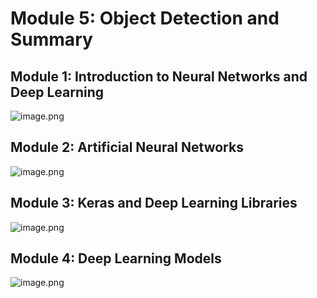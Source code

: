 

# Module 5: Object Detection and Summary
## Module 1: Introduction to Neural Networks and Deep Learning
![image.png](https://prod-files-secure.s3.us-west-2.amazonaws.com/03e82b26-cccb-4906-bb56-adabcbdc0655/a8d40bcb-c482-4026-8872-311e16b2dc63/image.png?X-Amz-Algorithm=AWS4-HMAC-SHA256&X-Amz-Content-Sha256=UNSIGNED-PAYLOAD&X-Amz-Credential=ASIAZI2LB466QMJ3C5WQ%2F20250205%2Fus-west-2%2Fs3%2Faws4_request&X-Amz-Date=20250205T071400Z&X-Amz-Expires=3600&X-Amz-Security-Token=IQoJb3JpZ2luX2VjECcaCXVzLXdlc3QtMiJGMEQCIGvNS%2BHu2bPwowm7n4k3yj7m74qoJ5QZzIb9uApZUFMiAiAe0SPj16yCfc3yqe7QT1K5d09ypfkb26gY5cMm1b6YxSr%2FAwhAEAAaDDYzNzQyMzE4MzgwNSIMoPE%2BZV2SOPZx9aSvKtwD%2Fb6tyt5p1QlthPQbgAsK6K64mI5wRDmPt%2BHSfl4VVBXxtYdauZQooGY3vR0kPZeRj7wswSdGHzwLKTVdeScilg4we8GnkHwNy7clWpRpPxcEDkPYhm7qfENVhrZxabKg439ZDDDCPVVwVFDYO4mxpmHHJvEeWXxkj7sZXHhz0LojC5OmJrs%2BByfLQOatAROesSFf4OhV%2ByjrBdeV5mcvXW2otB8GklYZkBHZvrF1IVfQIwid9FahXcVWJsRtLKGBuO0rN8Xo6cjP3Icyl6Pcc%2FHM5HnZhY%2BysKhsWwF6xnj%2FxwVU85jEYtUVm74LhhUFi2rj4dNWV9JSt8aEfxug6%2Bv4YJVVnnULcGsS1LbXafA7pD8JZ6JT0dSKqgOTDwnLLsE3EkhoafQVv0j3cOj09no1%2FdStLY%2FP5tHfzcKdAPoWFFXVygxgdixH%2F9hiG4kivdcoTAdG0luirJmdGI1jToNeFeStd9nUA7PcgDhI5i2oKQ2bcZlZWW3FjoonNZB8DlF6DL6tFV4QSfWomHzdRN20d8jpjrXSQdocjv%2BwAeZ%2B5aAJUdEfCUzNr6eCUL6Vk1kc8M0ITtpNSYhb4qk4igMlaNQb4tCuCB5KDft3rCfwtgrnzXdQ8Ibwx%2Bow9ZWMvQY6pgGmyeMOq1%2FWnel2VLH%2BAxdFLKkA64NpbKBL8h13KYauuoM7OBtoJdLm0UM4SHLxxB8WViNNZex8BiNej827QiuLSkvJEy9Eilc52UZlZtoMDx0wp%2BHaZs%2Fj3oTagx8Vf2pu3%2FAGooZTp0pUIya6Gk2XhWTaq2WiDeXjV07voIc5vqeghuBusVMBt3BX0RAW%2BOoAcksEw%2B%2FSMKMBF4eYhULSw58medDx&X-Amz-Signature=6bb98ad987534750e7e6c00c626b75da7972284693a629316d32c099e38fe599&X-Amz-SignedHeaders=host&x-id=GetObject)
## Module 2: Artificial Neural Networks
![image.png](https://prod-files-secure.s3.us-west-2.amazonaws.com/03e82b26-cccb-4906-bb56-adabcbdc0655/5157ca89-62da-41d9-a98f-6432b71047a9/image.png?X-Amz-Algorithm=AWS4-HMAC-SHA256&X-Amz-Content-Sha256=UNSIGNED-PAYLOAD&X-Amz-Credential=ASIAZI2LB466QMJ3C5WQ%2F20250205%2Fus-west-2%2Fs3%2Faws4_request&X-Amz-Date=20250205T071400Z&X-Amz-Expires=3600&X-Amz-Security-Token=IQoJb3JpZ2luX2VjECcaCXVzLXdlc3QtMiJGMEQCIGvNS%2BHu2bPwowm7n4k3yj7m74qoJ5QZzIb9uApZUFMiAiAe0SPj16yCfc3yqe7QT1K5d09ypfkb26gY5cMm1b6YxSr%2FAwhAEAAaDDYzNzQyMzE4MzgwNSIMoPE%2BZV2SOPZx9aSvKtwD%2Fb6tyt5p1QlthPQbgAsK6K64mI5wRDmPt%2BHSfl4VVBXxtYdauZQooGY3vR0kPZeRj7wswSdGHzwLKTVdeScilg4we8GnkHwNy7clWpRpPxcEDkPYhm7qfENVhrZxabKg439ZDDDCPVVwVFDYO4mxpmHHJvEeWXxkj7sZXHhz0LojC5OmJrs%2BByfLQOatAROesSFf4OhV%2ByjrBdeV5mcvXW2otB8GklYZkBHZvrF1IVfQIwid9FahXcVWJsRtLKGBuO0rN8Xo6cjP3Icyl6Pcc%2FHM5HnZhY%2BysKhsWwF6xnj%2FxwVU85jEYtUVm74LhhUFi2rj4dNWV9JSt8aEfxug6%2Bv4YJVVnnULcGsS1LbXafA7pD8JZ6JT0dSKqgOTDwnLLsE3EkhoafQVv0j3cOj09no1%2FdStLY%2FP5tHfzcKdAPoWFFXVygxgdixH%2F9hiG4kivdcoTAdG0luirJmdGI1jToNeFeStd9nUA7PcgDhI5i2oKQ2bcZlZWW3FjoonNZB8DlF6DL6tFV4QSfWomHzdRN20d8jpjrXSQdocjv%2BwAeZ%2B5aAJUdEfCUzNr6eCUL6Vk1kc8M0ITtpNSYhb4qk4igMlaNQb4tCuCB5KDft3rCfwtgrnzXdQ8Ibwx%2Bow9ZWMvQY6pgGmyeMOq1%2FWnel2VLH%2BAxdFLKkA64NpbKBL8h13KYauuoM7OBtoJdLm0UM4SHLxxB8WViNNZex8BiNej827QiuLSkvJEy9Eilc52UZlZtoMDx0wp%2BHaZs%2Fj3oTagx8Vf2pu3%2FAGooZTp0pUIya6Gk2XhWTaq2WiDeXjV07voIc5vqeghuBusVMBt3BX0RAW%2BOoAcksEw%2B%2FSMKMBF4eYhULSw58medDx&X-Amz-Signature=e0f04eb933b3152e6a2bfb6c68e07b927821298b126488ccb73cc900c0e4079e&X-Amz-SignedHeaders=host&x-id=GetObject)
## Module 3: Keras and Deep Learning Libraries
![image.png](https://prod-files-secure.s3.us-west-2.amazonaws.com/03e82b26-cccb-4906-bb56-adabcbdc0655/5089ce50-05f1-470d-ad42-42503bf1df5f/image.png?X-Amz-Algorithm=AWS4-HMAC-SHA256&X-Amz-Content-Sha256=UNSIGNED-PAYLOAD&X-Amz-Credential=ASIAZI2LB466QMJ3C5WQ%2F20250205%2Fus-west-2%2Fs3%2Faws4_request&X-Amz-Date=20250205T071400Z&X-Amz-Expires=3600&X-Amz-Security-Token=IQoJb3JpZ2luX2VjECcaCXVzLXdlc3QtMiJGMEQCIGvNS%2BHu2bPwowm7n4k3yj7m74qoJ5QZzIb9uApZUFMiAiAe0SPj16yCfc3yqe7QT1K5d09ypfkb26gY5cMm1b6YxSr%2FAwhAEAAaDDYzNzQyMzE4MzgwNSIMoPE%2BZV2SOPZx9aSvKtwD%2Fb6tyt5p1QlthPQbgAsK6K64mI5wRDmPt%2BHSfl4VVBXxtYdauZQooGY3vR0kPZeRj7wswSdGHzwLKTVdeScilg4we8GnkHwNy7clWpRpPxcEDkPYhm7qfENVhrZxabKg439ZDDDCPVVwVFDYO4mxpmHHJvEeWXxkj7sZXHhz0LojC5OmJrs%2BByfLQOatAROesSFf4OhV%2ByjrBdeV5mcvXW2otB8GklYZkBHZvrF1IVfQIwid9FahXcVWJsRtLKGBuO0rN8Xo6cjP3Icyl6Pcc%2FHM5HnZhY%2BysKhsWwF6xnj%2FxwVU85jEYtUVm74LhhUFi2rj4dNWV9JSt8aEfxug6%2Bv4YJVVnnULcGsS1LbXafA7pD8JZ6JT0dSKqgOTDwnLLsE3EkhoafQVv0j3cOj09no1%2FdStLY%2FP5tHfzcKdAPoWFFXVygxgdixH%2F9hiG4kivdcoTAdG0luirJmdGI1jToNeFeStd9nUA7PcgDhI5i2oKQ2bcZlZWW3FjoonNZB8DlF6DL6tFV4QSfWomHzdRN20d8jpjrXSQdocjv%2BwAeZ%2B5aAJUdEfCUzNr6eCUL6Vk1kc8M0ITtpNSYhb4qk4igMlaNQb4tCuCB5KDft3rCfwtgrnzXdQ8Ibwx%2Bow9ZWMvQY6pgGmyeMOq1%2FWnel2VLH%2BAxdFLKkA64NpbKBL8h13KYauuoM7OBtoJdLm0UM4SHLxxB8WViNNZex8BiNej827QiuLSkvJEy9Eilc52UZlZtoMDx0wp%2BHaZs%2Fj3oTagx8Vf2pu3%2FAGooZTp0pUIya6Gk2XhWTaq2WiDeXjV07voIc5vqeghuBusVMBt3BX0RAW%2BOoAcksEw%2B%2FSMKMBF4eYhULSw58medDx&X-Amz-Signature=b9fa521826e821e19477d883b72fcb250da864b4cdda417a1bf2ad88602dc4d3&X-Amz-SignedHeaders=host&x-id=GetObject)
## Module 4: Deep Learning Models
![image.png](https://prod-files-secure.s3.us-west-2.amazonaws.com/03e82b26-cccb-4906-bb56-adabcbdc0655/4e22fcb0-cfbc-4d28-b961-b9b8fde071f0/image.png?X-Amz-Algorithm=AWS4-HMAC-SHA256&X-Amz-Content-Sha256=UNSIGNED-PAYLOAD&X-Amz-Credential=ASIAZI2LB466QMJ3C5WQ%2F20250205%2Fus-west-2%2Fs3%2Faws4_request&X-Amz-Date=20250205T071400Z&X-Amz-Expires=3600&X-Amz-Security-Token=IQoJb3JpZ2luX2VjECcaCXVzLXdlc3QtMiJGMEQCIGvNS%2BHu2bPwowm7n4k3yj7m74qoJ5QZzIb9uApZUFMiAiAe0SPj16yCfc3yqe7QT1K5d09ypfkb26gY5cMm1b6YxSr%2FAwhAEAAaDDYzNzQyMzE4MzgwNSIMoPE%2BZV2SOPZx9aSvKtwD%2Fb6tyt5p1QlthPQbgAsK6K64mI5wRDmPt%2BHSfl4VVBXxtYdauZQooGY3vR0kPZeRj7wswSdGHzwLKTVdeScilg4we8GnkHwNy7clWpRpPxcEDkPYhm7qfENVhrZxabKg439ZDDDCPVVwVFDYO4mxpmHHJvEeWXxkj7sZXHhz0LojC5OmJrs%2BByfLQOatAROesSFf4OhV%2ByjrBdeV5mcvXW2otB8GklYZkBHZvrF1IVfQIwid9FahXcVWJsRtLKGBuO0rN8Xo6cjP3Icyl6Pcc%2FHM5HnZhY%2BysKhsWwF6xnj%2FxwVU85jEYtUVm74LhhUFi2rj4dNWV9JSt8aEfxug6%2Bv4YJVVnnULcGsS1LbXafA7pD8JZ6JT0dSKqgOTDwnLLsE3EkhoafQVv0j3cOj09no1%2FdStLY%2FP5tHfzcKdAPoWFFXVygxgdixH%2F9hiG4kivdcoTAdG0luirJmdGI1jToNeFeStd9nUA7PcgDhI5i2oKQ2bcZlZWW3FjoonNZB8DlF6DL6tFV4QSfWomHzdRN20d8jpjrXSQdocjv%2BwAeZ%2B5aAJUdEfCUzNr6eCUL6Vk1kc8M0ITtpNSYhb4qk4igMlaNQb4tCuCB5KDft3rCfwtgrnzXdQ8Ibwx%2Bow9ZWMvQY6pgGmyeMOq1%2FWnel2VLH%2BAxdFLKkA64NpbKBL8h13KYauuoM7OBtoJdLm0UM4SHLxxB8WViNNZex8BiNej827QiuLSkvJEy9Eilc52UZlZtoMDx0wp%2BHaZs%2Fj3oTagx8Vf2pu3%2FAGooZTp0pUIya6Gk2XhWTaq2WiDeXjV07voIc5vqeghuBusVMBt3BX0RAW%2BOoAcksEw%2B%2FSMKMBF4eYhULSw58medDx&X-Amz-Signature=fcbdd389032db8f640279f48d080d258eb468346b41026995b4e8d267fa5cca7&X-Amz-SignedHeaders=host&x-id=GetObject)